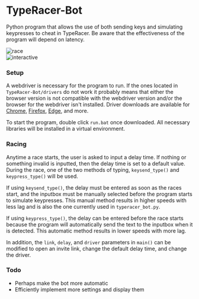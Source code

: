 # TypeRacer-Bot
Python program that allows the use of both sending keys and simulating keypresses to cheat in TypeRacer. Be aware that the effectiveness of the program will depend on latency.  

![race](https://github.com/Togohogo1/TypeRacer-Bot/blob/master/screenshots/race.png)  
![interactive](https://github.com/Togohogo1/TypeRacer-Bot/blob/master/screenshots/interactive.png)  

### Setup
A webdriver is necessary for the program to run. If the ones located in `TypeRacer-Bot/drivers` do not work it probably means that either the browser version is not compatible with the webdriver version and/or the browser for the webdriver isn't installed. Driver downloads are available for [Chrome](https://chromedriver.chromium.org/downloads), [Firefox](https://github.com/mozilla/geckodriver/releases), [Edge](https://developer.microsoft.com/en-us/microsoft-edge/tools/webdriver/), and more.

To start the program, double click `run.bat` once downloaded. All necessary libraries will be installed in a virtual environment.

### Racing
Anytime a race starts, the user is asked to input a delay time. If nothing or something invalid is inputted, then the delay time is set to a default value. During the race, one of the two methods of typing, `keysend_type()` and `keypress_type()` will be used.

If using `keysend_type()`, the delay must be entered as soon as the races start, and the inputbox must be manually selected before the program starts to simulate keypresses. This manual method results in higher speeds with less lag and is also the one currently used in `typeracer_bot.py`.

If using `keypress_type()`, the delay can be entered before the race starts because the program will automatically send the text to the inputbox when it is detected. This automatic method results in lower speeds with more lag.

In addition, the `link`, `delay`, and `driver` parameters in `main()` can be modified to open an invite link, change the default delay time, and change the driver.

### Todo
- Perhaps make the bot more automatic
- Efficiently implement more settings and display them
